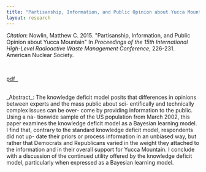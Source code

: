 ```yaml
---
title: "Partisanship, Information, and Public Opinion about Yucca Mountain"
layout: research
---
```


_Citation_: Nowlin, Matthew C. 2015.  "Partisanship, Information, and Public Opinion about Yucca Mountain" In _Proceedings of the 15th International High-Level Radioactive Waste Management Conference_, 226-231. American Nuclear Society.

<br />
<p><a href="{{ site.url }}/files/ans2015.pdf" class="btn-info">pdf &nbsp; <i class="fa fa-file-pdf-o"></i></a><p>

<br />
_Abstract_: The knowledge deficit model posits that differences in opinions between experts and the mass public about sci- entifically and technically complex issues can be over- come by providing information to the public. Using a na- tionwide sample of the US population from March 2002, this paper examines the knowledge deficit model as a Bayesian learning model. I find that, contrary to the standard knowledge deficit model, respondents did not up- date their priors or process information in an unbiased way, but rather that Democrats and Republicans varied in the weight they attached to the information and in their overall support for Yucca Mountain. I conclude with a discussion of the continued utility offered by the knowledge deficit model, particularly when expressed as a Bayesian learning model.
